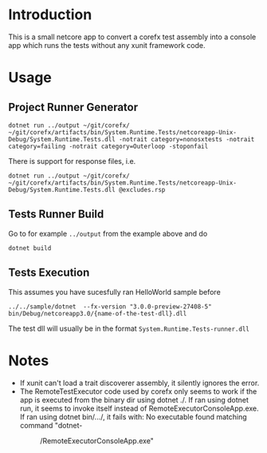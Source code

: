 # Introduction

This is a small netcore app to convert a corefx test assembly into a console app which runs the tests without any xunit framework code.

# Usage

## Project Runner Generator

```
dotnet run ../output ~/git/corefx/ ~/git/corefx/artifacts/bin/System.Runtime.Tests/netcoreapp-Unix-Debug/System.Runtime.Tests.dll -notrait category=nonosxtests -notrait category=failing -notrait category=Outerloop -stoponfail
```

There is support for response files, i.e.
```
dotnet run ../output ~/git/corefx/ ~/git/corefx/artifacts/bin/System.Runtime.Tests/netcoreapp-Unix-Debug/System.Runtime.Tests.dll @excludes.rsp
```


## Tests Runner Build

Go to for example `../output` from the example above and do

```
dotnet build
```

## Tests Execution

This assumes you have sucesfully ran HelloWorld sample before

```
../../sample/dotnet  --fx-version "3.0.0-preview-27408-5" bin/Debug/netcoreapp3.0/{name-of-the-test-dll}.dll
```

The test dll will usually be in the format `System.Runtime.Tests-runner.dll`


# Notes

- If xunit can't load a trait discoverer assembly, it silently ignores the error.
- The RemoteTestExecutor code used by corefx only seems to work if
the app is executed from the binary dir using dotnet ./<dllname>.
If ran using dotnet run, it seems to invoke itself instead of
RemoteExecutorConsoleApp.exe.
If ran using dotnet bin/.../<dllname>, it fails with:
No executable found matching command "dotnet-<dir>/RemoteExecutorConsoleApp.exe"
